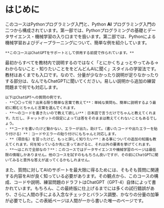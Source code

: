 # はじめに

このコースはPythonプログラミング入門と、Python **AI** プログラミング入門の二つから構成されています。第一部では、Pythonプログラミングの基礎とデータサイエンス・機械学習の入り口までを扱います。第二部では、Pythonによる機械学習およびディープラーニングについて、簡単な例を紹介しています。


```{attention} 
**このコースはChatGPTをサポートとして併用する前提で作られています。**
```

最初からすべてを教材内で説明するのではなく「とにかくちょっとやってみる→わからないこと・知りたいことををどんどんAIに聞く」スタイルの学習法です。教材はあくまでも入口です。なので、分量が少なかったり説明が足りなかったりする部分は、なんでもChatGPTに聞いてください。易しい説明から追加の練習問題まで何でも対応します。

```{note}
以下はChatGPTへの質問の例です。
- **〇〇って何？出来る限り簡単な言葉で教えて**：単純な質問も、簡単に説明するよう最初に頼むとちゃんと言葉を選んでくれます。
- **～のコードを書きたいので教えて欲しい**：日本語で言うだけでちゃんと教えてくれます。ただし、チャットボットの設定によっては答をそのままは教えてくれないこともあるでしょう。
- **コードを書いたけど動かない、エラーが出た。助けて。（書いたコードや出たエラーを貼り付ける）**：コードやエラーの貼り付けにもちゃんと対応します。
- **（項目名）を習ったけど、もっと詳しく知りたい**：ある事についての追加の知識も教えてくれます。何を知っているか先に言ってあげると、それ以外の要素を挙げてくれます。
- **～はこれで全部なの？**：このコースではデータサイエンスや機械学習のページは最低限の情報しかありません。他のコースを試すのももちろん良いですが、その前にChatGPTに聞いてみると意外な答えが返ってくるかもしれません。
```


また、質問に対してAIのサポートを最大限に得るためには、そもそも質問に関連する内容をAIが良く知っている必要があります。その観点から、このコースの構成、コードや説明、練習問題のドラフトはChatGPT（GPT-4）自体によって書かれています。もちろん、この最終版に仕上げるまでには多くの試行錯誤があり、さらに人間の手による入念なチェックとバランス調整、かなりの分量の加筆が必要でした。この表紙ページは人間が一から書いた唯一のページです。

